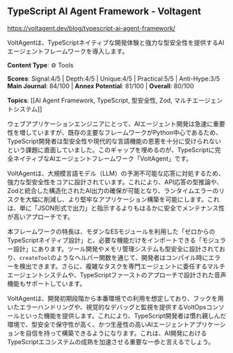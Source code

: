 ## TypeScript AI Agent Framework - Voltagent

https://voltagent.dev/blog/typescript-ai-agent-framework/

VoltAgentは、TypeScriptネイティブな開発体験と強力な型安全性を提供するAIエージェントフレームワークを導入します。

**Content Type**: ⚙️ Tools

**Scores**: Signal:4/5 | Depth:4/5 | Unique:4/5 | Practical:5/5 | Anti-Hype:3/5
**Main Journal**: 84/100 | **Annex Potential**: 81/100 | **Overall**: 80/100

**Topics**: [[AI Agent Framework, TypeScript, 型安全性, Zod, マルチエージェントシステム]]

ウェブアプリケーションエンジニアにとって、AIエージェント開発は急速に重要性を増していますが、既存の主要なフレームワークがPython中心であるため、TypeScript開発者は型安全性や現代的な言語機能の恩恵を十分に受けられないという課題に直面していました。このギャップを埋めるのが、TypeScriptに完全ネイティブなAIエージェントフレームワーク「VoltAgent」です。

VoltAgentは、大規模言語モデル（LLM）の予測不可能な応答に対処するため、強力な型安全性をコアに設計されています。これにより、API応答の型推論や、Zodと統合した構造化されたAI出力の確保が可能となり、ランタイムエラーのリスクを大幅に削減し、より堅牢なアプリケーション構築を可能にします。これは、単に「JSON形式で出力」と指示するよりもはるかに安全でメンテナンス性が高いアプローチです。

本フレームワークの特長は、モダンなESモジュールを利用した「ゼロからのTypeScriptネイティブ設計」と、必要な機能だけをインポートできる「モジュラー設計」にあります。ツール開発やメモリ管理システムも型安全に設計されており、`createTool`のようなヘルパー関数を通じて、開発者はコンパイル時にエラーを検出できます。さらに、複雑なタスクを専門エージェントに委任するマルチエージェントシステムや、TypeScriptファーストのアプローチで設計された音声機能もサポートしています。

VoltAgentは、開発初期段階から本番環境での利用を想定しており、フックを用いたエラーハンドリングや、視覚的なデバッグと監視を提供するVoltOpsコンソールといった機能を提供します。これにより、TypeScript開発者は慣れ親しんだ環境で、型安全で保守性が高く、かつ生産性の高いAIエージェントアプリケーションを自信を持って構築できるようになります。これは、AI開発におけるTypeScriptエコシステムの成熟を加速させる重要な一歩と言えるでしょう。